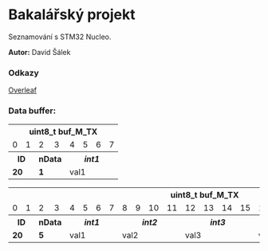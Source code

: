 # Bakalářský projekt

Seznamování s STM32 Nucleo. 

**Autor:** David Šálek

### Odkazy

[Overleaf](https://www.overleaf.com/project/662f6a6b73e6caedda71af5f)


### Data buffer:

<table border="0">
    <tr>
        <th colspan="24">uint8_t buf_M_TX</th>
    </tr>
    <tr>
        <td>0</td>
        <td>1</td>
        <td>2</td>
        <td>3</td>
        <td>4</td>
        <td>5</td>
        <td>6</td>
        <td>7</td>
    </tr>
    <tr>
        <th colspan="2"><strong>ID</strong></th>
        <th colspan="2"><strong>nData</strong></th>
        <th colspan="4"><em>int1</em></th>
    </tr>
    <tr>
        <td colspan="2"><strong>20</strong></td>
        <td colspan="2"><strong>1</strong></td>
        <td colspan="4">val1</td>
    </tr>
</table>


<table border="0">
    <tr>
        <th colspan="24">uint8_t buf_M_TX</th>
    </tr>
    <tr>
        <td>0</td>
        <td>1</td>
        <td>2</td>
        <td>3</td>
        <td>4</td>
        <td>5</td>
        <td>6</td>
        <td>7</td>
        <td>8</td>
        <td>9</td>
        <td>10</td>
        <td>11</td>
        <td>12</td>
        <td>13</td>
        <td>14</td>
        <td>15</td>
        <td>16</td>
        <td>17</td>
        <td>18</td>
        <td>19</td>
        <td>20</td>
        <td>21</td>
        <td>22</td>
        <td>23</td>
    </tr>
    <tr>
        <th colspan="2"><strong>ID</strong></th>
        <th colspan="2"><strong>nData</strong></th>
        <th colspan="4"><em>int1</em></th>
        <th colspan="4"><em>int2</em></th>
        <th colspan="4"><em>int3</em></th>
        <th colspan="4"><em>int4</em></th>
        <th colspan="4"><em>int5</em></th>
    </tr>
    <tr>
        <td colspan="2"><strong>20</strong></td>
        <td colspan="2"><strong>5</strong></td>
        <td colspan="4">val1</td>
        <td colspan="4">val2</td>
        <td colspan="4">val3</td>
        <td colspan="4">val4</td>
        <td colspan="4">val5</td>
    </tr>
</table>
